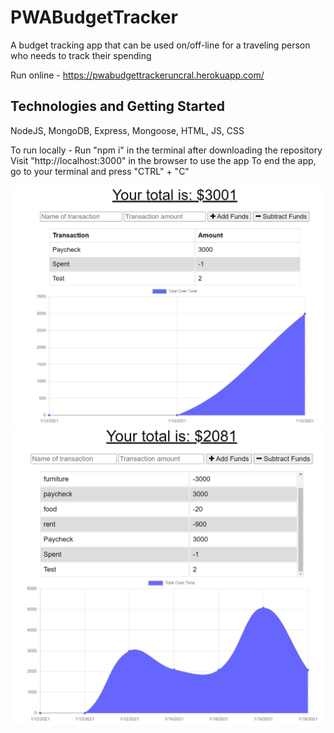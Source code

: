 # PWABudgetTracker

A budget tracking app that can be used on/off-line for a traveling person who needs to track their spending

Run online - https://pwabudgettrackeruncral.herokuapp.com/

## Technologies and Getting Started

NodeJS, MongoDB, Express, Mongoose, HTML, JS, CSS

To run locally -
Run "npm i" in the terminal after downloading the repository
Visit "http://localhost:3000" in the browser to use the app
To end the app, go to your terminal and press "CTRL" + "C"

![](assets/budgetmap.PNG)
![](assets/budgetmap2.PNG)
